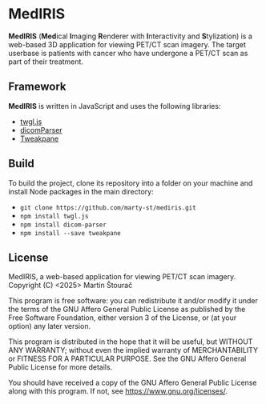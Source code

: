 # MedIRIS
**MedIRIS** (**Med**ical **I**maging **R**enderer with **I**nteractivity and **S**tylization) is a web-based 3D application for viewing PET/CT scan imagery. The target userbase is patients with cancer who have undergone a PET/CT scan as part of their treatment.

## Framework
**MedIRIS** is written in JavaScript and uses the following libraries:
- [twgl.js](https://github.com/greggman/twgl.js/)
- [dicomParser](https://github.com/cornerstonejs/dicomParser)
- [Tweakpane](https://github.com/cocopon/tweakpane)

## Build
To build the project, clone its repository into a folder on your machine and install Node packages in the main directory:
- `git clone https://github.com/marty-st/mediris.git`
- `npm install twgl.js`
- `npm install dicom-parser` 
- `npm install --save tweakpane`

## License
MedIRIS, a web-based application for viewing PET/CT scan imagery.
Copyright (C) <2025>  Martin Štourač

This program is free software: you can redistribute it and/or modify
it under the terms of the GNU Affero General Public License as
published by the Free Software Foundation, either version 3 of the
License, or (at your option) any later version.

This program is distributed in the hope that it will be useful,
but WITHOUT ANY WARRANTY; without even the implied warranty of
MERCHANTABILITY or FITNESS FOR A PARTICULAR PURPOSE.  See the
GNU Affero General Public License for more details.

You should have received a copy of the GNU Affero General Public License
along with this program.  If not, see https://www.gnu.org/licenses/.
